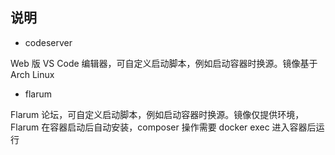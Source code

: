 ## 说明

- codeserver

Web 版 VS Code 编辑器，可自定义启动脚本，例如启动容器时换源。镜像基于 Arch Linux

- flarum

Flarum 论坛，可自定义启动脚本，例如启动容器时换源。镜像仅提供环境，Flarum 在容器启动后自动安装，composer 操作需要 docker exec 进入容器后运行
